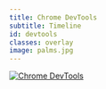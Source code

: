 ```yaml
---
title: Chrome DevTools
subtitle: Timeline
id: devtools
classes: overlay
image: palms.jpg
---
```


<p class="img_max">
    <a href="https://developer.chrome.com/devtools/docs/timeline">
       <img src="{{site.baseurl}}images/front-end-performance/devtools.png" alt="Chrome DevTools">
    </a>
</p>